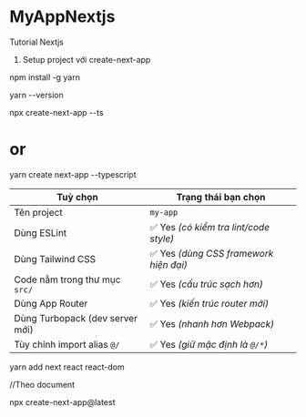 # MyAppNextjs
Tutorial Nextjs



1. Setup project với create-next-app

npm install -g yarn

yarn --version 


npx create-next-app --ts
# or
yarn create next-app --typescript



| Tuỳ chọn                        | Trạng thái bạn chọn                   |
| ------------------------------- | ------------------------------------- |
| Tên project                     | `my-app`                              |
| Dùng ESLint                     | ✅ Yes *(có kiểm tra lint/code style)* |
| Dùng Tailwind CSS               | ✅ Yes *(dùng CSS framework hiện đại)* |
| Code nằm trong thư mục `src/`   | ✅ Yes *(cấu trúc sạch hơn)*           |
| Dùng App Router                 | ✅ Yes *(kiến trúc router mới)*        |
| Dùng Turbopack (dev server mới) | ✅ Yes *(nhanh hơn Webpack)*           |
| Tùy chỉnh import alias `@/`     | ✅ Yes *(giữ mặc định là `@/*`)*       |


yarn add next react react-dom  

//Theo document 

npx create-next-app@latest